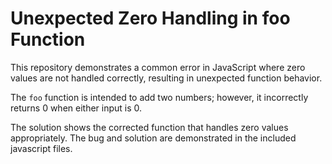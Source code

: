 # Unexpected Zero Handling in foo Function

This repository demonstrates a common error in JavaScript where zero values are not handled correctly, resulting in unexpected function behavior.

The `foo` function is intended to add two numbers; however, it incorrectly returns 0 when either input is 0.

The solution shows the corrected function that handles zero values appropriately.  The bug and solution are demonstrated in the included javascript files.